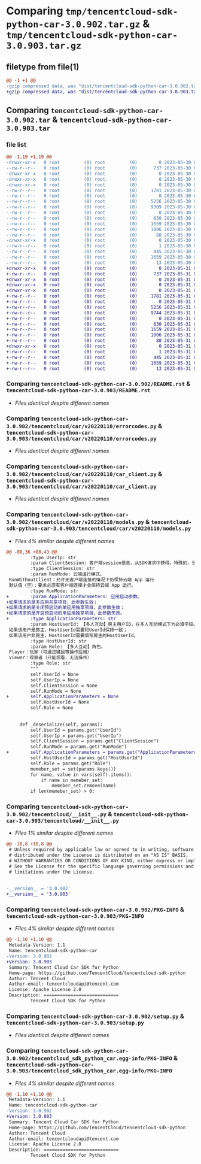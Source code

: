 # Comparing `tmp/tencentcloud-sdk-python-car-3.0.902.tar.gz` & `tmp/tencentcloud-sdk-python-car-3.0.903.tar.gz`

## filetype from file(1)

```diff
@@ -1 +1 @@
-gzip compressed data, was "dist/tencentcloud-sdk-python-car-3.0.902.tar", last modified: Tue May 30 00:17:12 2023, max compression
+gzip compressed data, was "dist/tencentcloud-sdk-python-car-3.0.903.tar", last modified: Wed May 31 02:05:08 2023, max compression
```

## Comparing `tencentcloud-sdk-python-car-3.0.902.tar` & `tencentcloud-sdk-python-car-3.0.903.tar`

### file list

```diff
@@ -1,19 +1,19 @@
-drwxr-xr-x   0 root         (0) root         (0)        0 2023-05-30 00:17:12.000000 tencentcloud-sdk-python-car-3.0.902/
--rw-r--r--   0 root         (0) root         (0)      737 2023-05-30 00:17:12.000000 tencentcloud-sdk-python-car-3.0.902/README.rst
-drwxr-xr-x   0 root         (0) root         (0)        0 2023-05-30 00:17:12.000000 tencentcloud-sdk-python-car-3.0.902/tencentcloud/
-drwxr-xr-x   0 root         (0) root         (0)        0 2023-05-30 00:17:12.000000 tencentcloud-sdk-python-car-3.0.902/tencentcloud/car/
-drwxr-xr-x   0 root         (0) root         (0)        0 2023-05-30 00:17:12.000000 tencentcloud-sdk-python-car-3.0.902/tencentcloud/car/v20220110/
--rw-r--r--   0 root         (0) root         (0)     1781 2023-05-30 00:17:12.000000 tencentcloud-sdk-python-car-3.0.902/tencentcloud/car/v20220110/errorcodes.py
--rw-r--r--   0 root         (0) root         (0)        0 2023-05-30 00:17:12.000000 tencentcloud-sdk-python-car-3.0.902/tencentcloud/car/v20220110/__init__.py
--rw-r--r--   0 root         (0) root         (0)     5256 2023-05-30 00:17:12.000000 tencentcloud-sdk-python-car-3.0.902/tencentcloud/car/v20220110/car_client.py
--rw-r--r--   0 root         (0) root         (0)     9309 2023-05-30 00:17:12.000000 tencentcloud-sdk-python-car-3.0.902/tencentcloud/car/v20220110/models.py
--rw-r--r--   0 root         (0) root         (0)        0 2023-05-30 00:17:12.000000 tencentcloud-sdk-python-car-3.0.902/tencentcloud/car/__init__.py
--rw-r--r--   0 root         (0) root         (0)      630 2023-05-30 00:17:12.000000 tencentcloud-sdk-python-car-3.0.902/tencentcloud/__init__.py
--rw-r--r--   0 root         (0) root         (0)     1659 2023-05-30 00:17:12.000000 tencentcloud-sdk-python-car-3.0.902/PKG-INFO
--rw-r--r--   0 root         (0) root         (0)     1006 2023-05-30 00:17:12.000000 tencentcloud-sdk-python-car-3.0.902/setup.py
--rw-r--r--   0 root         (0) root         (0)       88 2023-05-30 00:17:12.000000 tencentcloud-sdk-python-car-3.0.902/setup.cfg
-drwxr-xr-x   0 root         (0) root         (0)        0 2023-05-30 00:17:12.000000 tencentcloud-sdk-python-car-3.0.902/tencentcloud_sdk_python_car.egg-info/
--rw-r--r--   0 root         (0) root         (0)        1 2023-05-30 00:17:12.000000 tencentcloud-sdk-python-car-3.0.902/tencentcloud_sdk_python_car.egg-info/dependency_links.txt
--rw-r--r--   0 root         (0) root         (0)      445 2023-05-30 00:17:12.000000 tencentcloud-sdk-python-car-3.0.902/tencentcloud_sdk_python_car.egg-info/SOURCES.txt
--rw-r--r--   0 root         (0) root         (0)     1659 2023-05-30 00:17:12.000000 tencentcloud-sdk-python-car-3.0.902/tencentcloud_sdk_python_car.egg-info/PKG-INFO
--rw-r--r--   0 root         (0) root         (0)       13 2023-05-30 00:17:12.000000 tencentcloud-sdk-python-car-3.0.902/tencentcloud_sdk_python_car.egg-info/top_level.txt
+drwxr-xr-x   0 root         (0) root         (0)        0 2023-05-31 02:05:08.000000 tencentcloud-sdk-python-car-3.0.903/
+-rw-r--r--   0 root         (0) root         (0)      737 2023-05-31 02:05:08.000000 tencentcloud-sdk-python-car-3.0.903/README.rst
+drwxr-xr-x   0 root         (0) root         (0)        0 2023-05-31 02:05:08.000000 tencentcloud-sdk-python-car-3.0.903/tencentcloud/
+drwxr-xr-x   0 root         (0) root         (0)        0 2023-05-31 02:05:08.000000 tencentcloud-sdk-python-car-3.0.903/tencentcloud/car/
+drwxr-xr-x   0 root         (0) root         (0)        0 2023-05-31 02:05:08.000000 tencentcloud-sdk-python-car-3.0.903/tencentcloud/car/v20220110/
+-rw-r--r--   0 root         (0) root         (0)     1781 2023-05-31 02:05:08.000000 tencentcloud-sdk-python-car-3.0.903/tencentcloud/car/v20220110/errorcodes.py
+-rw-r--r--   0 root         (0) root         (0)        0 2023-05-31 02:05:08.000000 tencentcloud-sdk-python-car-3.0.903/tencentcloud/car/v20220110/__init__.py
+-rw-r--r--   0 root         (0) root         (0)     5256 2023-05-31 02:05:08.000000 tencentcloud-sdk-python-car-3.0.903/tencentcloud/car/v20220110/car_client.py
+-rw-r--r--   0 root         (0) root         (0)     9744 2023-05-31 02:05:08.000000 tencentcloud-sdk-python-car-3.0.903/tencentcloud/car/v20220110/models.py
+-rw-r--r--   0 root         (0) root         (0)        0 2023-05-31 02:05:08.000000 tencentcloud-sdk-python-car-3.0.903/tencentcloud/car/__init__.py
+-rw-r--r--   0 root         (0) root         (0)      630 2023-05-31 02:05:08.000000 tencentcloud-sdk-python-car-3.0.903/tencentcloud/__init__.py
+-rw-r--r--   0 root         (0) root         (0)     1659 2023-05-31 02:05:08.000000 tencentcloud-sdk-python-car-3.0.903/PKG-INFO
+-rw-r--r--   0 root         (0) root         (0)     1006 2023-05-31 02:05:08.000000 tencentcloud-sdk-python-car-3.0.903/setup.py
+-rw-r--r--   0 root         (0) root         (0)       88 2023-05-31 02:05:08.000000 tencentcloud-sdk-python-car-3.0.903/setup.cfg
+drwxr-xr-x   0 root         (0) root         (0)        0 2023-05-31 02:05:08.000000 tencentcloud-sdk-python-car-3.0.903/tencentcloud_sdk_python_car.egg-info/
+-rw-r--r--   0 root         (0) root         (0)        1 2023-05-31 02:05:08.000000 tencentcloud-sdk-python-car-3.0.903/tencentcloud_sdk_python_car.egg-info/dependency_links.txt
+-rw-r--r--   0 root         (0) root         (0)      445 2023-05-31 02:05:08.000000 tencentcloud-sdk-python-car-3.0.903/tencentcloud_sdk_python_car.egg-info/SOURCES.txt
+-rw-r--r--   0 root         (0) root         (0)     1659 2023-05-31 02:05:08.000000 tencentcloud-sdk-python-car-3.0.903/tencentcloud_sdk_python_car.egg-info/PKG-INFO
+-rw-r--r--   0 root         (0) root         (0)       13 2023-05-31 02:05:08.000000 tencentcloud-sdk-python-car-3.0.903/tencentcloud_sdk_python_car.egg-info/top_level.txt
```

### Comparing `tencentcloud-sdk-python-car-3.0.902/README.rst` & `tencentcloud-sdk-python-car-3.0.903/README.rst`

 * *Files identical despite different names*

### Comparing `tencentcloud-sdk-python-car-3.0.902/tencentcloud/car/v20220110/errorcodes.py` & `tencentcloud-sdk-python-car-3.0.903/tencentcloud/car/v20220110/errorcodes.py`

 * *Files identical despite different names*

### Comparing `tencentcloud-sdk-python-car-3.0.902/tencentcloud/car/v20220110/car_client.py` & `tencentcloud-sdk-python-car-3.0.903/tencentcloud/car/v20220110/car_client.py`

 * *Files identical despite different names*

### Comparing `tencentcloud-sdk-python-car-3.0.902/tencentcloud/car/v20220110/models.py` & `tencentcloud-sdk-python-car-3.0.903/tencentcloud/car/v20220110/models.py`

 * *Files 4% similar despite different names*

```diff
@@ -88,36 +88,43 @@
         :type UserIp: str
         :param ClientSession: 客户端session信息，从SDK请求中获得。特殊的，当 RunMode 参数为 RunWithoutClient 时，该字段可以为空
         :type ClientSession: str
         :param RunMode: 云端运行模式。
 RunWithoutClient：允许无客户端连接的情况下仍保持云端 App 运行
 默认值（空）：要求必须有客户端连接才会保持云端 App 运行。
         :type RunMode: str
+        :param ApplicationParameters: 应用启动参数。
+如果请求的是多应用共享项目，此参数生效；
+如果请求的是关闭预启动的单应用独享项目，此参数生效；
+如果请求的是开启预启动的单应用独享项目，此参数失效。
+        :type ApplicationParameters: str
         :param HostUserId: 【多人互动】房主用户ID，在多人互动模式下为必填字段。
 如果该用户是房主，HostUserId需要和UserId保持一致；
 如果该用户非房主，HostUserId需要填写房主的HostUserId。
         :type HostUserId: str
         :param Role: 【多人互动】角色。
 Player：玩家（可通过键鼠等操作应用）
 Viewer：观察者（只能观看，无法操作）
         :type Role: str
         """
         self.UserId = None
         self.UserIp = None
         self.ClientSession = None
         self.RunMode = None
+        self.ApplicationParameters = None
         self.HostUserId = None
         self.Role = None
 
 
     def _deserialize(self, params):
         self.UserId = params.get("UserId")
         self.UserIp = params.get("UserIp")
         self.ClientSession = params.get("ClientSession")
         self.RunMode = params.get("RunMode")
+        self.ApplicationParameters = params.get("ApplicationParameters")
         self.HostUserId = params.get("HostUserId")
         self.Role = params.get("Role")
         memeber_set = set(params.keys())
         for name, value in vars(self).items():
             if name in memeber_set:
                 memeber_set.remove(name)
         if len(memeber_set) > 0:
```

### Comparing `tencentcloud-sdk-python-car-3.0.902/tencentcloud/__init__.py` & `tencentcloud-sdk-python-car-3.0.903/tencentcloud/__init__.py`

 * *Files 1% similar despite different names*

```diff
@@ -10,8 +10,8 @@
 # Unless required by applicable law or agreed to in writing, software
 # distributed under the License is distributed on an "AS IS" BASIS,
 # WITHOUT WARRANTIES OR CONDITIONS OF ANY KIND, either express or implied.
 # See the License for the specific language governing permissions and
 # limitations under the License.
 
 
-__version__ = '3.0.902'
+__version__ = '3.0.903'
```

### Comparing `tencentcloud-sdk-python-car-3.0.902/PKG-INFO` & `tencentcloud-sdk-python-car-3.0.903/PKG-INFO`

 * *Files 4% similar despite different names*

```diff
@@ -1,10 +1,10 @@
 Metadata-Version: 1.1
 Name: tencentcloud-sdk-python-car
-Version: 3.0.902
+Version: 3.0.903
 Summary: Tencent Cloud Car SDK for Python
 Home-page: https://github.com/TencentCloud/tencentcloud-sdk-python
 Author: Tencent Cloud
 Author-email: tencentcloudapi@tencent.com
 License: Apache License 2.0
 Description: ============================
         Tencent Cloud SDK for Python
```

### Comparing `tencentcloud-sdk-python-car-3.0.902/setup.py` & `tencentcloud-sdk-python-car-3.0.903/setup.py`

 * *Files identical despite different names*

### Comparing `tencentcloud-sdk-python-car-3.0.902/tencentcloud_sdk_python_car.egg-info/PKG-INFO` & `tencentcloud-sdk-python-car-3.0.903/tencentcloud_sdk_python_car.egg-info/PKG-INFO`

 * *Files 4% similar despite different names*

```diff
@@ -1,10 +1,10 @@
 Metadata-Version: 1.1
 Name: tencentcloud-sdk-python-car
-Version: 3.0.902
+Version: 3.0.903
 Summary: Tencent Cloud Car SDK for Python
 Home-page: https://github.com/TencentCloud/tencentcloud-sdk-python
 Author: Tencent Cloud
 Author-email: tencentcloudapi@tencent.com
 License: Apache License 2.0
 Description: ============================
         Tencent Cloud SDK for Python
```


